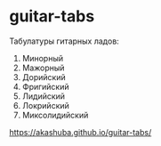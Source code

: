 # guitar-tabs
Табулатуры гитарных ладов: 
1. Минорный
2. Мажорный 
3. Дорийский
4. Фригийский
5. Лидийский
6. Локрийский
7. Миксолидийский


https://akashuba.github.io/guitar-tabs/
